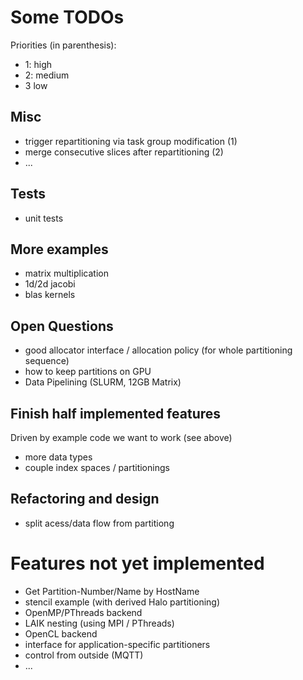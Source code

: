 # Some TODOs

Priorities (in parenthesis):
* 1: high
* 2: medium
* 3 low

## Misc

* trigger repartitioning via task group modification (1)
* merge consecutive slices after repartitioning (2)
* ...


## Tests

* unit tests

## More examples

* matrix multiplication
* 1d/2d jacobi
* blas kernels

## Open Questions

* good allocator interface / allocation policy (for whole partitioning sequence)
* how to keep partitions on GPU
* Data Pipelining (SLURM, 12GB Matrix)

## Finish half implemented features

Driven by example code we want to work (see above)

* more data types
* couple index spaces / partitionings

## Refactoring and design

* split acess/data flow from partitiong

# Features not yet implemented

* Get Partition-Number/Name by HostName
* stencil example (with derived Halo partitioning)
* OpenMP/PThreads backend
* LAIK nesting (using MPI / PThreads)
* OpenCL backend
* interface for application-specific partitioners
* control from outside (MQTT)
* ...
